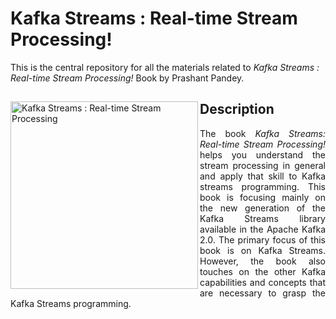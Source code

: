 # Kafka Streams : Real-time Stream Processing!
This is the central repository for all the materials related to <em>Kafka Streams : Real-time Stream Processing!</em> Book by Prashant Pandey. 
<div>

<a href="https://www.learningjournal.guru/ebook/kafka-streams-real-time-stream-processing/">
<img src="https://www.learningjournal.guru/_resources/img/jpg-7x/kafka-streams-real-time-stream-processing.jpg" alt="Kafka Streams : Real-time Stream Processing" width="300" align="left" class="shadow">
</a>

<h2> Description </h2>
<p align="justify">
  The book <em>Kafka Streams: Real-time Stream Processing!</em> helps you understand the stream processing in general and apply that skill to Kafka streams programming. This book is focusing mainly on the new generation of the Kafka Streams library available in the Apache Kafka 2.0. The primary focus of this book is on Kafka Streams. However, the book also touches on the other Kafka capabilities and concepts that are necessary to grasp the Kafka Streams programming.
</p>
</div>
